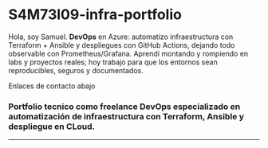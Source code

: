 

# S4M73l09-infra-portfolio

Hola, soy Samuel. **DevOps** en Azure: automatizo infraestructura con Terraform + Ansible y despliegues con GitHub Actions, dejando todo observable con Prometheus/Grafana.
Aprendí montando y rompiendo en labs y proyectos reales; hoy trabajo para que los entornos sean reproducibles, seguros y documentados.

<p data-contact> Enlaces de contacto abajo </p>

### Portfolio tecnico como freelance DevOps especializado en automatización de infraestructura con Terraform, Ansible y despliegue en **CLoud**.
-------------------------------------------------------

